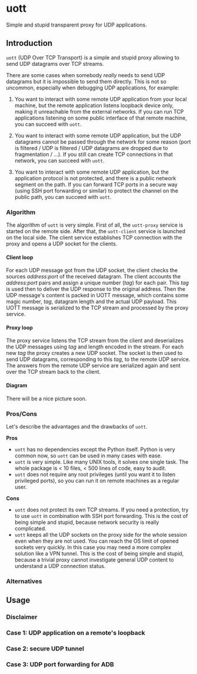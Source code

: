 # uott

Simple and stupid transparent proxy for UDP applications.

## Introduction

`uott` (UDP Over TCP Transport) is a simple and stupid proxy allowing to send UDP
datagrams over TCP streams.

There are some cases when somebody *really* needs to send UDP datagrams but it
is impossible to send them directly. This is not so uncommon, especially when
debugging UDP applications, for example:

1. You want to interact with some remote UDP application from your local
   machine, but the remote application listens loopback device only, making it
   unreachable from the external networks. If you can run TCP applications
   listening on some public interface of that remote machine, you can succeed
   with `uott`.

1. You want to interact with some remote UDP application, but the UDP datagrams
   cannot be passed through the network for some reason (port is filtered / UDP
   is filtered / UDP datagrams are dropped due to fragmentation / ...). If you
   still can create TCP connections in that network, you can succeed with
   `uott`.

1. You want to interact with some remote UDP application, but the application
   protocol is not protected, and there is a public network segment on the path.
   If you can forward TCP ports in a secure way (using SSH port forwarding or
   similar) to protect the channel on the public path, you can succeed with
   `uott`.

### Algorithm

The algorithm of `uott` is very simple. First of all, the `uott-proxy` service
is started on the remote side. After that, the `uott-client` service is launched
on the local side. The client service establishes TCP connection with the proxy
and opens a UDP socket for the clients.

#### Client loop

For each UDP message got from the UDP socket, the client checks the sources
*address:port* of the received datagram. The client accounts the *address:port*
pairs and assign a unique number (*tag*) for each pair. This *tag* is used then
to deliver the UDP response to the original address. Then the UDP message's
content is packed in UOTT message, which contains some magic number, *tag*,
datagram length and the actual UDP payload. This UOTT message is serialized to
the TCP stream and processed by the proxy service.

#### Proxy loop

The proxy service listens the TCP stream from the client and deserializes the
UDP messages using *tag* and length encoded in the stream. For each new *tag*
the proxy creates a new UDP socket. The socket is then used to send UDP
datagrams, corresponding to this *tag*, to the remote UDP service. The answers
from the remote UDP service are serialized again and sent over the TCP stream
back to the client.

#### Diagram

There will be a nice picture soon.

### Pros/Cons

Let's describe the advantages and the drawbacks of `uott`.

**Pros**

* `uott` has no dependencies except the Python itself. Python is very common
  now, so `uott` can be used in many cases with ease.
* `uott` is very simple. Like many UNIX tools, it solves one single task. The
  whole package is < 10 files, < 500 lines of code, easy to audit.
* `uott` does not require any root privileges (until you want it to listen
  privileged ports), so you can run it on remote machines as a regular user.

**Cons**

* `uott` does not protect its own TCP streams. If you need a protection, try to
  use `uott` in combination with SSH port forwarding. This is the cost of being
  simple and stupid, because network security is really complicated.
* `uott` keeps all the UDP sockets on the proxy side for the whole session even
  when they are not used. You can reach the OS limit of opened sockets very
  quickly. In this case you may need a more complex solution like a VPN tunnel.
  This is the cost of being simple and stupid, because a trivial proxy cannot
  investigate general UDP content to understand a UDP connection status.

### Alternatives

## Usage

### Disclaimer

### Case 1: UDP application on a remote's loopback

### Case 2: secure UDP tunnel

### Case 3: UDP port forwarding for ADB
